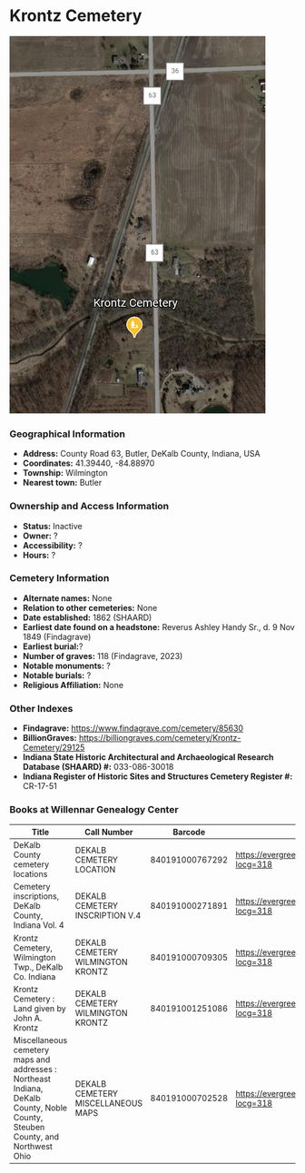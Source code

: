 # Krontz Cemetery

![Krontz Cemetery on Google Earth](https://github.com/FyoAtEPL/DeKalbCemeteries/blob/main/images/mapImages/KrontzEarth.png "Krontz Cemetery on Google Earth")

### Geographical Information
- **Address:** County Road 63, Butler, DeKalb County, Indiana, USA
- **Coordinates:** 41.39440, -84.88970
- **Township:** Wilmington
- **Nearest town:** Butler

### Ownership and Access Information
- **Status:** Inactive
- **Owner:** ?
- **Accessibility:** ?
- **Hours:** ?

### Cemetery Information
- **Alternate names:** None
- **Relation to other cemeteries:** None
- **Date established:** 1862 (SHAARD)
- **Earliest date found on a headstone:** Reverus Ashley Handy Sr., d. 9 Nov 1849 (Findagrave)
- **Earliest burial:**?
- **Number of graves:** 118 (Findagrave, 2023)
- **Notable monuments:** ?
- **Notable burials:** ?
- **Religious Affiliation:** None

### Other Indexes
- **Findagrave:** https://www.findagrave.com/cemetery/85630 
- **BillionGraves:** https://billiongraves.com/cemetery/Krontz-Cemetery/29125
- **Indiana State Historic Architectural and Archaeological Research Database (SHAARD) #:** 033-086-30018
- **Indiana Register of Historic Sites and Structures Cemetery Register #:** CR-17-51


### Books at Willennar Genealogy Center
| Title | Call Number | Barcode | Evergreen Record |
| ------------ | ------------ | ------------ | ------------ |
| DeKalb County cemetery locations | DEKALB CEMETERY LOCATION | 840191000767292 | https://evergreen.lib.in.us/eg/opac/record/20670319?locg=318 |
| Cemetery inscriptions, DeKalb County, Indiana Vol. 4 | DEKALB CEMETERY INSCRIPTION V.4 | 840191000271891 | https://evergreen.lib.in.us/eg/opac/record/20670315?locg=318 |
| Krontz Cemetery, Wilmington Twp., DeKalb Co. Indiana | DEKALB CEMETERY WILMINGTON KRONTZ | 840191000709305 | https://evergreen.lib.in.us/eg/opac/record/20684212?locg=318 |
| Krontz Cemetery : Land given by John A. Krontz | DEKALB CEMETERY WILMINGTON KRONTZ | 840191001251086 | https://evergreen.lib.in.us/eg/opac/record/20707802?locg=318 |
| Miscellaneous cemetery maps and addresses : Northeast Indiana, DeKalb County, Noble County, Steuben County, and Northwest Ohio | DEKALB CEMETERY MISCELLANEOUS MAPS | 840191000702528 | https://evergreen.lib.in.us/eg/opac/record/20673421?locg=318 |
